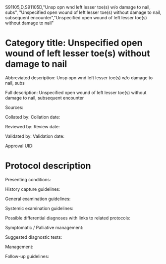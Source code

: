 S91105,D,S91105D,"Unsp opn wnd left lesser toe(s) w/o damage to nail, subs", "Unspecified open wound of left lesser toe(s) without damage to nail, subsequent encounter","Unspecified open wound of left lesser toe(s) without damage to nail"
# Category title: Unspecified open wound of left lesser toe(s) without damage to nail

Abbreviated description: Unsp opn wnd left lesser toe(s) w/o damage to nail, subs

Full description: Unspecified open wound of left lesser toe(s) without damage to nail, subsequent encounter

Sources:

Collated by:
Collation date:

Reviewed by:
Review date:

Validated by:
Validation date:

Approval UID:

# Protocol description

Presenting conditions:

History capture guidelines:

General examination guidelines:

Systemic examination guidelines:

Possible differential diagnoses with links to related protocols:

Symptomatic / Palliative management:

Suggested diagnostic tests:

Management:

Follow-up guidelines:

